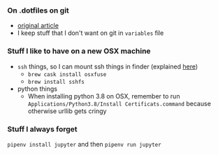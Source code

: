 ### On .dotfiles on git
   * [original article](https://coderwall.com/p/ynu8xq/keep-your-dotfiles-in-git)
   * I keep stuff that I don't want on git in `variables` file

### Stuff I like to have on a new OSX machine

* `ssh` things, so I can mount ssh things in finder (explained [here](https://jonathansblog.co.uk/sshfs-mount-remote-drive-in-finder))
  * `brew cask install osxfuse`
  * `brew install sshfs`
* python things
  * When installing python 3.8 on OSX, remember to run `Applications/Python3.8/Install Certificats.command` because otherwise urllib gets cringy

### Stuff I always forget
`pipenv install jupyter` and then `pipenv run jupyter`
